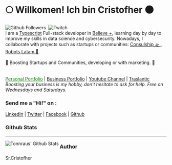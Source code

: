<h1> 🌕 Willkomen! Ich bin Cristofher 🌑 </h1>
<div>
<img alt="Github Followers" src="https://img.shields.io/github/followers/srcristofher?style=social"/>
&nbsp;<img alt="Twitch" src="https://img.shields.io/twitch/status/aybique_?style=social"/>&nbsp;
</div>
<div>
  I am a <a href="https://www.typescriptlang.org/">Typescript</a> Full-stack developer in <a href="https://www.believeplus.com">Believe +</a>, learning day by day to improve my skills in data science and cybersecurity. Nowadays, I collaborate with projects such as startups or communities: <a href="https://www.consulship.co/">Consulship 🛸 </a>, <a href="https://www.notion.so/Robots-LatAm-ae66a1e906b64a7dbbc56ab587f55aa6" >Robots Latam 🦾</a>.
<br/>
<br/>
🏹 Boosting Startups and Communities, developing or with marketing. 🏹
</div>
<br/>
<br/>
<div">
<a style="color:green" href="https://chr-jimenez.com">Personal Portfolio</a> | <a href="https://aibique.com">Business Portfolio</a> | <a href="">Youtube Channel</a> | <a href="">Traslantic</a>
</div>
<br/>
<i>Boosting your business is my hobby, don't hesitate to ask for help. Free on Wednesdays and Saturdays.</i>

### Send me a "Hi!" on :
[LinkedIn](https://www.linkedin.com/in/cristofher-jumbo-jimenez/) | 
[Twitter](https://twitter.com/Ayton_que) | 
[Facebook](https://www.facebook.com/ibk.ibk.ibk) |
[Github](https://www.github.com/srcristofher)
### Github Stats
---

<img align="left" alt="Tonnraus' Github Stats" src="https://github-readme-stats-tonnraus.vercel.app/api?username=srcristofher&show_icons=true&hide_border=true" /> 

### Author
Sr.Cristofher


